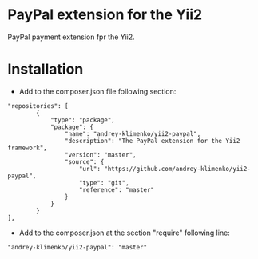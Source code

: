 PayPal extension for the Yii2
===========

PayPal payment extension fpr the Yii2.

Installation
====

* Add to the composer.json file following section:

```
"repositories": [
        {
            "type": "package",
            "package": {
                "name": "andrey-klimenko/yii2-paypal",
                "description": "The PayPal extension for the Yii2 framework",
                "version": "master",
                "source": {
                    "url": "https://github.com/andrey-klimenko/yii2-paypal",
                    "type": "git",
                    "reference": "master"
                }
            }
        }
],
```

* Add to the composer.json at the section "require" following line:

```
"andrey-klimenko/yii2-paypal": "master"
```
